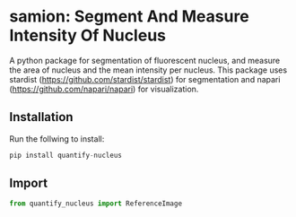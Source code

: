# samion: Segment And Measure Intensity Of Nucleus
A python package for segmentation of fluorescent nucleus, and measure the area of nucleus and the mean intensity per nucleus. This package uses stardist (https://github.com/stardist/stardist) for segmentation and napari (https://github.com/napari/napari) for visualization.

## Installation
Run the follwing to install:
```python
pip install quantify-nucleus
```
## Import

```python
from quantify_nucleus import ReferenceImage
```
